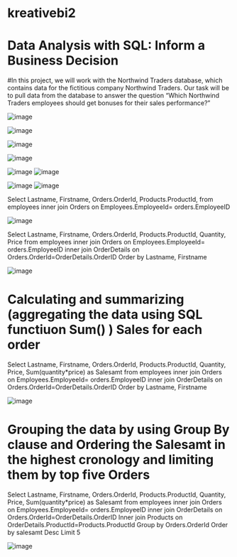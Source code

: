 # kreativebi2
# Data Analysis with SQL: Inform a Business Decision
#In this project, we will work with the Northwind Traders database, which contains data for the fictitious company Northwind Traders. Our task will be to pull data from the database to answer the question “Which Northwind Traders employees should get bonuses for their sales performance?”

![image](https://github.com/kirankampli/kreativebi2/assets/143105817/aa28183e-d551-4f9c-8ae7-648ac19c1920)

![image](https://github.com/kirankampli/kreativebi2/assets/143105817/a24b0200-f772-4b41-a68c-3e75e2ee6fd3)

![image](https://github.com/kirankampli/kreativebi2/assets/143105817/d194e31a-3d6f-4b25-9a14-2a2d65cbc171)

![image](https://github.com/kirankampli/kreativebi2/assets/143105817/8edfde76-3163-4a38-97af-43bc8bae1a49)





![image](https://github.com/kirankampli/kreativebi2/assets/143105817/ed1d4bc7-734f-4b84-97c1-0c987f634efc)
![image](https://github.com/kirankampli/kreativebi2/assets/143105817/3dd03cc9-128a-4f96-a9f5-e6b0b9f14b0f)

![image](https://github.com/kirankampli/kreativebi2/assets/143105817/0de830c8-b550-4969-9028-b0530ef3eba5)
![image](https://github.com/kirankampli/kreativebi2/assets/143105817/3eae7511-702a-4705-97d1-116ff37fb4d7)




Select Lastname, Firstname, Orders.OrderId, Products.ProductId, 
from employees
 inner join Orders 
  on Employees.EmployeeId= orders.EmployeeID

  ![image](https://github.com/kirankampli/kreativebi2/assets/143105817/94107c51-e98e-4767-adb0-082288c954d8)

Select Lastname, Firstname, Orders.OrderId, Products.ProductId, 
Quantity, Price
from employees
 inner join Orders 
  on Employees.EmployeeId= orders.EmployeeID
 inner join OrderDetails 
  on Orders.OrderId=OrderDetails.OrderID
 Order by Lastname, Firstname 

  ![image](https://github.com/kirankampli/kreativebi2/assets/143105817/483f3721-7448-4328-afb1-a5080fab2b61)

# Calculating and summarizing (aggregating the data using SQL functiuon Sum()  ) Sales for each order
Select Lastname, Firstname, Orders.OrderId, Products.ProductId, 
Quantity, Price, Sum(quantity*price) as Salesamt
from employees
 inner join Orders 
  on Employees.EmployeeId= orders.EmployeeID
 inner join OrderDetails 
  on Orders.OrderId=OrderDetails.OrderID
 Order by Lastname, Firstname
 
![image](https://github.com/kirankampli/kreativebi2/assets/143105817/e91f9fef-92f1-4549-978b-306b2aa919e6)


#  Grouping the data by using Group By clause and Ordering the Salesamt in the highest cronology and limiting them by top five Orders
  
Select Lastname, Firstname, Orders.OrderId, Products.ProductId, 
Quantity, Price, Sum(quantity*price) as Salesamt
from employees
 inner join Orders 
  on Employees.EmployeeId= orders.EmployeeID
 inner join OrderDetails 
  on Orders.OrderId=OrderDetails.OrderID
 Inner join Products
  on OrderDetails.ProductId=Products.ProductId
Group by Orders.OrderId
Order by salesamt Desc
Limit 5

![image](https://github.com/kirankampli/kreativebi2/assets/143105817/d1d6229f-51cf-4f46-9c1d-0411f3df3736)











